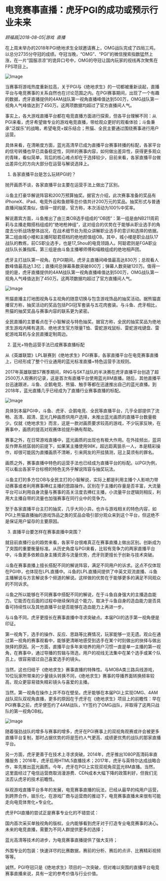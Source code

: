 # 电竞赛事直播：虎牙PGI的成功或预示行业未来

*顾福昌|2018-08-05|游戏 
                                                直播*

在上周末举办的2018年PGI绝地求生全球邀请赛上，OMG战队完成了四局三鸡，以总分2735分夺冠的成绩。夺冠当晚，“OMG”、“PGI”的微信搜索指数猛然上涨，在一片“国服凉凉”的诡异口号中，OMG的夺冠让国内玩家的视线再次聚焦在FPS项目上。

![Image](http://p9.pstatp.com/large/pgc-image/15335167700016a4faa2b48)

当赛事将游戏热度重新拉高，关于PGI与《绝地求生》的一切都被重新谈起，直播平台与电竞赛事的关系自然也在讨论范围之内。在PGI赛事期间，出现了一个有趣的数据，虎牙直播提供的4AM战队第一视角直播峰值达到500万，OMG战队第一视角人气峰值达到了450万。这两项数据均超过了官方直播间人气。

事实上，各大游戏直播平台都在电竞直播方面进行探索，但各平台理解不同：从PGI来看，虎牙希望做专业的游戏电竞直播，带给观众更好的观看体验；斗鱼秉承“泛娱乐”的战略，希望电竞+娱乐结合；熊猫、全民主要通过围绕赛事进行用户运营。

具体来看，在清晰度方面，蓝光高清早已成为直播平台赛事转播的标配，各家平台的信号转播也早已具备稳定性，同样的赛事内容，如何做出差异性，获得更多观众的青睐，看似简单，背后的核心难点却在于选择较少，目前来看，各家直播平台做出差异化的方向大部分在运营与解说选择上。

1. 各家直播平台是怎么玩转PGI的？

抛开画质不谈，各家直播平台主要在运营手法上做出了区别。

斗鱼主打豪华解说阵容和200万预算抽奖。据官方介绍，此次赛事准备的奖品有iPhoneX、iPad、电竞外设和鱼翅等总价值共计200万元的奖品。抽奖形式与普通直播间抽奖类似，值得一提的是，官方称，本次活动为100%中奖率。

解说嘉宾方面，斗鱼推出了由三类OB选手组成的“OB团”：第一组是由NB211周莉莉与主播走黯搭档组成的“绝地枪神组”，这对组合的优势在于能够从职业选手的角度去分析战场整体战况，在战术细节处为观众讲解职业选手的意识和选择的依据。第二组由城小楼和主播阿聪君搭档的绝地颜值组OB。其中，城小楼是职业战队17战队的教练，前CS职业选手，也是17_Shou的电竞领路人。阿聪君则是FGA职业战队队长兼指挥。第三组是由斗鱼主播嘟师傅和喵粮组成的绝地相声团。

虎牙主打战队第一视角。在PGI期间，虎牙主直播间峰值最高达830万；总观看人数峰值最高达1.3亿；直播间总弹幕条数突破800万；弹幕人数突破120万。值得一提的是，虎牙直播提供的4AM战队第一视角直播峰值达到500万，OMG战队第一视角人气峰值达到了450万。这两项数据均超过了官方直播间人气。

![Image](http://p1.pstatp.com/large/pgc-image/15335167701413f477241e0)

熊猫直播主打地图视角与主视角的随意切换与包含游戏饰品的抽奖活动。据熊猫直播官方称，抽奖活动的奖品包括PGI冠军套装与五花肉套装。与斗鱼、虎牙相比，熊猫的抽奖奖品与赛事内容的联系更为紧密。

全民直播的主要看点在于小智解说与特色抽奖。据官方称，全民的抽奖奖品为绝地求生游戏内稀有道具、绝地求生官方限量T恤、雷蛇游戏鼠标、雷蛇游戏键盘、雷蛇游戏耳机与全民直播定制周边。

2. 蓝光+特色运营手法已成赛事直播标配

从《英雄联盟》LPL联赛到《绝地求生》PGI赛事，各家直播平台在电竞赛事直播上，已经形成了整个行业通用的蓝光标准直播+特色运营手法规则。

2017年英雄联盟S7赛季期间，RNG与SKT战队的半决赛在虎牙直播平台创造了超2500万人观赛的记录，这是首次有直播平台使用蓝光8M直播。随后，其他直播平台迅速跟进，斗鱼、企鹅电竞、熊猫、触手等都在迅速推出自己的蓝光直播。到2018年，蓝光直播几乎已经成为了直播行业赛事直播的标配。

![Image](http://p1.pstatp.com/large/pgc-image/1533516770195c1189d621d)

具体到本届PGI中，斗鱼、虎牙、企鹅电竞、全民等直播平台，几乎全部提供了流畅、高清、超清、蓝光几种画质供用户选择，未推出蓝光画质的直播平台数量极少。仅就《绝地求生》而言，这是一款对画质要求较高的游戏，不少玩家反映，在赛事中，画质的提高对观赛体验提升确有帮助。

赛事之外，在日常游戏直播中，蓝光画质的出现也有极大作用。在外挂频出，蓝洞反作弊系统孱弱的前提下，如果某主播使用98K，超远距离狙杀一人，本是精彩操作，却很可能因为直播画质不清晰，引来网友的开挂猜测，冠上莫须有的罪名。

画质之外，赛事直播中特色的运营手法也已经成为直播平台的标配。以PGI为例，可以看出各家平台标榜的特色无外乎解说阵容与抽奖玩法。

斗鱼主打的多方位OB与全民主打的小智解说，实际上都是利用主播个人影响力带动赛事或者利用赛事捧红主播的思路操作。区别在于主播的存量是否丰富，大流量平台可以利用自身流量与赛事的高关注度去捧红主播，小流量平台逻辑则相反，利用大主播自带的流量也加强赛事在同行业中的竞争力。

至于各家直播平台主打的抽奖，几乎大同小异。也许与游戏相关的特色内容，如PGI上熊猫直播抽的游戏饰品之类的奖品会吸引部分观众来到这个平台，但这绝不是保证用户留存的主要原因。

3. 直播平台要怎样在赛事直播中突围？

就目前直播行业的趋势来看，各家平台很难真正在赛事直播上做出区别。创新成为了突围的重要衡量标准。从历史角度与PGI来看，比较有竞争力的两家直播平台中，斗鱼更多依赖自身主播资源与流量优势，虎牙则更擅长于创新与技术突破。

斗鱼在赛事直播上擅长搭配不同的解说阵容，满足不同用户的诉求。这点不仅体现在PGI中，也体现在LPL直播中。斗鱼的LPL直播间提供了中英文双流直播、斗鱼主播解说与方言解说多个频道的解说。这样做的优势在于能够更多的满足不同观众的不同诉求。

斗鱼之所以能够在不同赛事中搭配不同的解说，在于斗鱼自身强大的主播造血能力。它能否在后面的过程中继续保持这个能力，取决于斗鱼自身的造血能力是否具备可持续性以及其他直播平台是否能够在造血能力上再进一步。

与斗鱼不同，虎牙更擅长在赛事直播中寻求突破点。本届PGI的选手第一视角便是印证。

第一视角下，选手的操作、反应、思路等比赛情况，玩家能够一览无遗。观众在通过第一视角的赛事观看中，能够更清晰地感受到选手在某个时刻做出的抉择与做出抉择的原因。另一方面，直播平台多年来培养的用户习惯一直是单一主播的第一视角，在赛事中，通过导播的剪辑与筛选，用户的视线无法集中在某个选手或某个队员上，很容易错过自己喜爱选手的镜头。

当然，这也归结于《绝地求生》赛事直播的特殊性。与MOBA类三路兵线游戏，10位玩家所带来的少量镜头转换不同，《绝地求生》赛事的导播界面转换频率较高，观众更容易错失精彩镜头与喜爱的主播。

当然，第一视角在操作上并不存在壁垒。虎牙能够在本届PGI上实现OMG、4AM战队双队双视角直播，更多的原因在于虎牙在《绝地求生》项目上的前瞻性：早在PGI赛事之前，虎牙便签约了4AM战队，YY签约了OMG战队，并取得了这两只战队的第一视角OB权。

![Image](http://p1.pstatp.com/large/pgc-image/1533516770103b0e51f2517)

随着强劲战队的增多与赛事的增多，虎牙在PGI赛事上的双视角观赛或许会被更多直播平台复制，那时占据优势的将是签约人气更高、成绩更优秀的战队的那家直播平台。

另一方面，虎牙更善于在技术上寻求突破。2014年，虎牙推出1080P高清码率直播服务；2016年，虎牙启用HTML5直播技术；2017年，虎牙与英特尔达成战略合作，率先推出蓝光画质。今年，虎牙在PGI上实现双视角双蓝光8M直播。当然，这里面经过了电信运营商取消漫游费、CDN成本大幅下降的政策利好，但我们无法否认虎牙的技术前瞻性。

纵观游戏直播平台多年的发展，电竞赛事直播的玩法，已经从最早的纯用户运营，到跨界合作，娱乐化，在游戏厂商与运营商的推动下，电竞赛事直播未来很有可能走向电竞体育化+专业化。

虎牙PGI直播的尝试正是赛事专业化的不错尝试：

国内首次采买单独视角的版权。业内能够看到虎牙对于打造专业电竞赛事的决心。未来的电竞直播，需要为不同人群提供更多的选择；

蓝光高清等技术的进步，为电竞赛事直播提供了强大支持；

外围专业的包装：快速详尽的比赛数据，赛前的分析、赛后的点评、比赛精彩视频等等。

诚然，PGI夺冠只是《绝地求生》项目的一次突破，但对难以突围的直播平台电竞赛事直播来说，具有一定的参考价值与行业价值。

